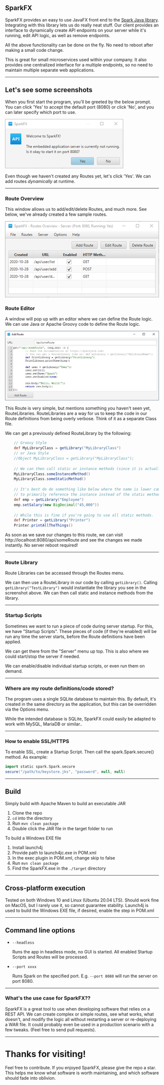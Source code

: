 ## SparkFX

SparkFX provides an easy to use JavaFX front end to the [Spark Java library](https://sparkjava.com/). Integrating
with this library lets us do really neat stuff. Our client provides an interface to dynamically create
API endpoints on your server while it's running, edit API logic, as well as remove endpoints.

All the above functionality can be done on the fly. No need to
reboot after making a small code change.

This is great for small microservices used within your company. It also provides one
centralized interface for a multiple endpoints, so no need to maintain multiple separate
web applications.

---

## Let's see some screenshots

When you first start the program, you'll be greeted by the below
prompt. You can click 'Yes' to accept the default port (8080) or
click 'No', and you can later specify which port to use.

![Startup Prompt](./img/startupPrompt.png)

Even though we haven't created any Routes yet, let's click 'Yes'. We can add routes
*dynamically* at runtime.

---

### Route Overview

This window allows us to add/edit/delete Routes, and much more.
See below, we've already created a few sample routes.

![Route Overview](./img/routeOverview.png)

### Route Editor

A window will pop up with an editor where we can define the Route logic. We can use Java or Apache Groovy code
to define the Route logic. 

![Route Edit](./img/routeAdd.png)

This Route is very simple, but mentions something you haven't seen yet, RouteLibraries. RouteLibraries are a way
for us to keep the code in our Route definitions from being overly verbose. Think of it as a separate Class file.

We can get a previously defined RouteLibrary by the following:

```groovy
    // Groovy Style
    def MyLibraryClass = getLibrary("MyLibraryClass")
    // or Java Style
    //Object MyLibraryClass = getLibrary("MyLibraryClass");

    // We can then call static or instance methods (since it is actually created with newInstance() in the background)
    MyLibraryClass.someInstanceMethod()
    MyLibraryClass.someStaticMethod()

    // It's best do do something like below where the name is lower camel-case if you're going
    // to primarily reference the instance instead of the static methods.
    def emp = getLibrary("Employee")
    emp.setSalary(new BigDecimal("45,000"))
    
    // While this is fine if you're going to use all static methods.
    def Printer = getLibrary("Printer")
    Printer.printAllTheThings()
```

As soon as we save our changes to this route, we can visit http://localhost:8080/api/someRoute and see the changes
we made instantly. No server reboot required!

---

### Route Library

Route Libraries can be accessed through the Routes menu.

We can then use a RouteLibrary in our code by calling ```getLibrary()```. Calling ```getLibrary("TestLibrary")``` 
would instantiate the library you see in the screenshot above. We can then call static and instance methods from the
library.

---

### Startup Scripts

Sometimes we want to run a piece of code during server startup. For this, we have "Startup Scripts". These pieces
of code (if they're enabled) will be run any time the server starts, before the Route definitions have been applied. 

We can get there from the "Server" menu up top. This is also where we could start/stop the server if needed.

We can enable/disable individual startup scripts, or even run them on demand.

---


### Where are my route definitions/code stored?

The program uses a single SQLite database to maintain this. By default, it's created in the same directory
as the application, but this can be overridden via the Options menu.

While the intended database is SQLite, SparkFX could easily be adapted to work with MySQL, MariaDB or similar..

---

### How to enable SSL/HTTPS

To enable SSL, create a Startup Script. Then call the spark.Spark.secure() method.
As example:

```groovy
import static spark.Spark.secure
secure("/path/to/keystore.jks", "password", null, null)
```

---


## Build

Simply build with Apache Maven to build an executable JAR
  1. Clone the repo
  2. `cd` into the directory
  3. Run `mvn clean package`
  4. Double click the JAR file in the target folder to run
  
  
To build a Windows EXE file
  1. Install launch4j
  2. Provide path to launch4jc.exe in POM.xml
  3. In the exec plugin in POM.xml, change skip to false
  4. Run `mvn clean package`
  5. Find the SparkFX.exe in the `./target` directory

---

## Cross-platform execution

Tested on both Windows 10 and Linux (Ubuntu 20.04 LTS).
Should work fine on MacOS, but I rarely use it, so cannot guarantee stability.
Launch4j is used to build the Windows EXE file, if desired, enable the step in POM.xml

---

## Command line options

 - `--headless`
 
   Runs the app in headless mode, no GUI is started. All enabled Startup Scripts and Routes will be processed.
 
 - `--port xxxx`
 
   Runs Spark on the specified port. E.g. `--port 8080` will run the server on port 8080.

---

### What's the use case for SparkFX??

SparkFX is a great tool to use when developing software that relies on a REST API. We can create complex or simple
routes, see what works, what doesn't, and modify the logic all without restarting a server or re-deploying
a WAR file. It could probably even be used in a production scenario with a few tweaks. (Feel free to send pull requests).

---




# Thanks for visiting!

Feel free to contribute. If you enjoyed SparkFX, please give the repo a star. This helps me know what software
is worth maintaining, and which software should fade into oblivion.
